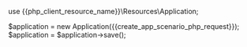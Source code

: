 use {{php_client_resource_name}}\Resources\Application;

$application = new Application({{create_app_scenario_php_request}});
$application = $application->save();
